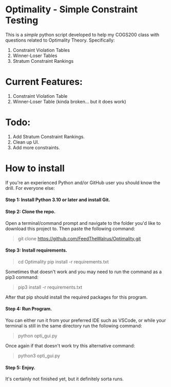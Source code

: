 # Optimality -  Simple Constraint Testing

This is a *simple* python script developed to help my COGS200 class with questions related to Optimality Theory. 
Specifically: 
1. Constraint Violation Tables
2. Winner-Loser Tables
3. Stratum Constraint Rankings

# Current Features:
1. Constraint Violation Table
2. Winner-Loser Table (kinda broken... but it does work)

# Todo:
1. Add Stratum Constraint Rankings.
2. Clean up UI.
3. Add more constraints.

# How to install 
If you're an experienced Python and/or GitHub user you should know the drill.
For everyone else:
#### Step 1: Install Python 3.10 or later and install Git.
#### Step 2: Clone the repo.
Open a terminal/command prompt and navigate to the folder you'd like to download this project to. Then paste the following command:

> git clone https://github.com/FeedTheWalrus/Optimality.git 

#### Step 3: Install requirements.
> cd Optimality
> pip install -r requirements.txt 

Sometimes that doesn't work and you may need to run the command as a pip3 command:

> pip3 install -r requirements.txt

After that pip should install the required packages for this program.

#### Step 4: Run Program.
You can either run it from your preferred IDE such as VSCode, or while your terminal is still in the same directory run the following command:

> python opti_gui.py

Once again if that doesn't work try this alternative command:

> python3 opti_gui.py

#### Step 5: Enjoy.
It's certainly not finished yet, but it definitely sorta runs.
